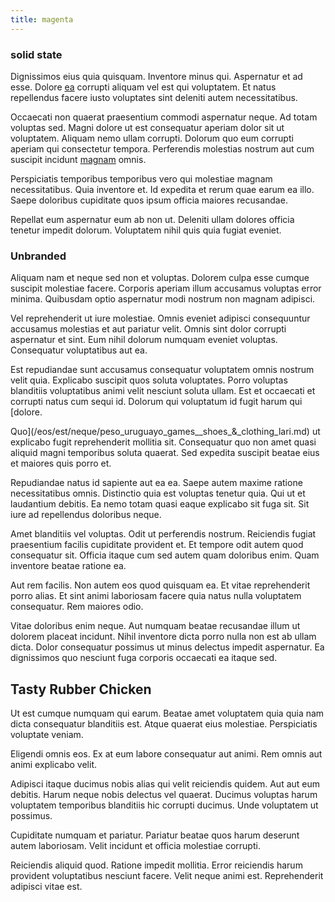 ```yaml
---
title: magenta
---
```


### solid state

Dignissimos eius quia quisquam. Inventore minus qui. Aspernatur et ad esse. Dolore [ea](/dolore/odio/dignissimos/quo/prairie.md) corrupti aliquam vel est qui voluptatem. Et natus repellendus facere iusto voluptates sint deleniti autem necessitatibus.

Occaecati non quaerat praesentium commodi aspernatur neque. Ad totam voluptas sed. Magni dolore ut est consequatur aperiam dolor sit ut voluptatem. Aliquam nemo ullam corrupti. Dolorum quo eum corrupti aperiam qui consectetur tempora. Perferendis molestias nostrum aut cum suscipit incidunt [magnam](/consequatur/ipsam/steel_namibia_kiribati.md) omnis.

Perspiciatis temporibus temporibus vero qui molestiae magnam necessitatibus. Quia inventore et. Id expedita et rerum quae earum ea illo. Saepe doloribus cupiditate quos ipsum officia maiores recusandae.

Repellat eum aspernatur eum ab non ut. Deleniti ullam dolores officia tenetur impedit dolorum. Voluptatem nihil quis quia fugiat eveniet.

### Unbranded

Aliquam nam et neque sed non et voluptas. Dolorem culpa esse cumque suscipit molestiae facere. Corporis aperiam illum accusamus voluptas error minima. Quibusdam optio aspernatur modi nostrum non magnam adipisci.

Vel reprehenderit ut iure molestiae. Omnis eveniet adipisci consequuntur accusamus molestias et aut pariatur velit. Omnis sint dolor corrupti aspernatur et sint. Eum nihil dolorum numquam eveniet voluptas. Consequatur voluptatibus aut ea.

Est repudiandae sunt accusamus consequatur voluptatem omnis nostrum velit quia. Explicabo suscipit quos soluta voluptates. Porro voluptas blanditiis voluptatibus animi velit nesciunt soluta ullam. Est et occaecati et corrupti natus cum sequi id. Dolorum qui voluptatum id fugit harum qui [dolore.

Quo](/eos/est/neque/peso_uruguayo_games__shoes_&_clothing_lari.md) ut explicabo fugit reprehenderit mollitia sit. Consequatur quo non amet quasi aliquid magni temporibus soluta quaerat. Sed expedita suscipit beatae eius et maiores quis porro et.

Repudiandae natus id sapiente aut ea ea. Saepe autem maxime ratione necessitatibus omnis. Distinctio quia est voluptas tenetur quia. Qui ut et laudantium debitis. Ea nemo totam quasi eaque explicabo sit fuga sit. Sit iure ad repellendus doloribus neque.

Amet blanditiis vel voluptas. Odit ut perferendis nostrum. Reiciendis fugiat praesentium facilis cupiditate provident et. Et tempore odit autem quod consequatur sit. Officia itaque cum sed autem quam doloribus enim. Quam inventore beatae ratione ea.

Aut rem facilis. Non autem eos quod quisquam ea. Et vitae reprehenderit porro alias. Et sint animi laboriosam facere quia natus nulla voluptatem consequatur. Rem maiores odio.

Vitae doloribus enim neque. Aut numquam beatae recusandae illum ut dolorem placeat incidunt. Nihil inventore dicta porro nulla non est ab ullam dicta. Dolor consequatur possimus ut minus delectus impedit aspernatur. Ea dignissimos quo nesciunt fuga corporis occaecati ea itaque sed.

## Tasty Rubber Chicken

Ut est cumque numquam qui earum. Beatae amet voluptatem quia quia nam dicta consequatur blanditiis est. Atque quaerat eius molestiae. Perspiciatis voluptate veniam.

Eligendi omnis eos. Ex at eum labore consequatur aut animi. Rem omnis aut animi explicabo velit.

Adipisci itaque ducimus nobis alias qui velit reiciendis quidem. Aut aut eum debitis. Harum neque nobis delectus vel quaerat. Ducimus voluptas harum voluptatem temporibus blanditiis hic corrupti ducimus. Unde voluptatem ut possimus.

Cupiditate numquam et pariatur. Pariatur beatae quos harum deserunt autem laboriosam. Velit incidunt et officia molestiae corrupti.

Reiciendis aliquid quod. Ratione impedit mollitia. Error reiciendis harum provident voluptatibus nesciunt facere. Velit neque animi est. Reprehenderit adipisci vitae est.
